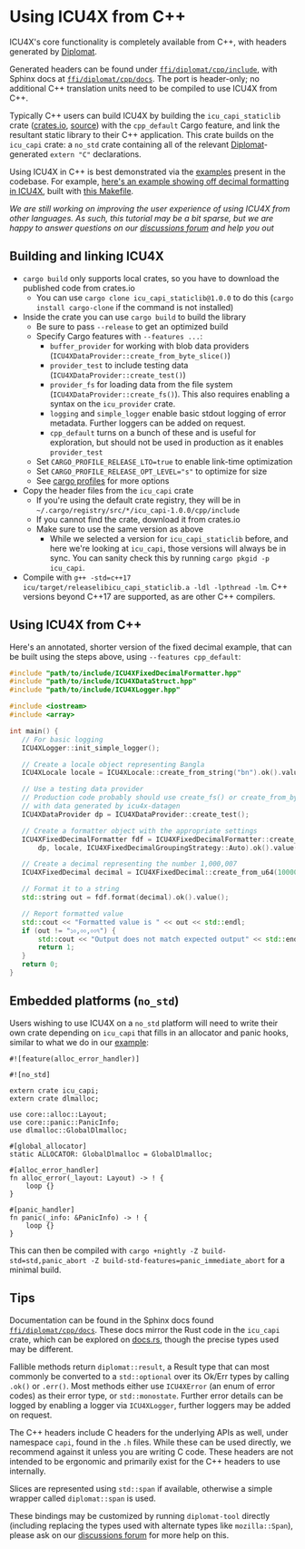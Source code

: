# Using ICU4X from C++

ICU4X's core functionality is completely available from C++, with headers generated by [Diplomat].

Generated headers can be found under [`ffi/diplomat/cpp/include`], with Sphinx docs at [`ffi/diplomat/cpp/docs`]. The port is header-only; no additional C++ translation units need to be compiled to use ICU4X from C++.

Typically C++ users can build ICU4X by building the `icu_capi_staticlib` crate ([crates.io][staticlib-crates], [source][staticlib-source]) with the `cpp_default` Cargo feature, and link the resultant static library to their C++ application. This crate builds on the `icu_capi` crate: a `no_std` crate containing all of the relevant [Diplomat]-generated `extern "C"` declarations.

Using ICU4X in C++ is best demonstrated via the [examples] present in the codebase. For example, [here's an example showing off decimal formatting in ICU4X][decimal-example-code], built with [this Makefile][decimal-example-makefile].

_We are still working on improving the user experience of using ICU4X from other languages. As such, this tutorial may be a bit sparse, but we are happy to answer questions on our [discussions forum] and help you out_

## Building and linking ICU4X

- `cargo build` only supports local crates, so you have to download the published code from crates.io
    - You can use `cargo clone icu_capi_staticlib@1.0.0` to do this (`cargo install cargo-clone` if the command is not installed)
- Inside the crate you can use `cargo build` to build the library
    - Be sure to pass `--release` to get an optimized build
    - Specify Cargo features with `--features ...`:
        - `buffer_provider` for working with blob data providers (`ICU4XDataProvider::create_from_byte_slice()`)
        - `provider_test` to include testing data (`ICU4XDataProvider::create_test()`)
        - `provider_fs` for loading data from the file system (`ICU4XDataProvider::create_fs()`). This also requires enabling a syntax on the `icu_provider` crate.
        - `logging` and `simple_logger` enable basic stdout logging of error metadata. Further loggers can be added on request.
        - `cpp_default` turns on a bunch of these and is useful for exploration, but should not be used in production as it enables `provider_test`
    - Set `CARGO_PROFILE_RELEASE_LTO=true` to enable link-time optimization
    - Set `CARGO_PROFILE_RELEASE_OPT_LEVEL="s"` to optimize for size
    - See [cargo profiles](cargo-profiles) for more options
 - Copy the header files from the `icu_capi` crate
    - If you're using the default crate registry, they will be in `~/.cargo/registry/src/*/icu_capi-1.0.0/cpp/include`
    - If you cannot find the crate, download it from crates.io
    - Make sure to use the same version as above
        - While we selected a version for `icu_capi_staticlib` before, and here we're looking at `icu_capi`, those versions will always be in sync. You can sanity check this by running `cargo pkgid -p icu_capi`.
 - Compile with `g++ -std=c++17 icu/target/releaselibicu_capi_staticlib.a -ldl -lpthread -lm`. C++ versions beyond C++17 are supported, as are other C++ compilers.

## Using ICU4X from C++
Here's an annotated, shorter version of the fixed decimal example, that can be built using the steps above, using `--features cpp_default`:

 ```cpp
#include "path/to/include/ICU4XFixedDecimalFormatter.hpp"
#include "path/to/include/ICU4XDataStruct.hpp"
#include "path/to/include/ICU4XLogger.hpp"

#include <iostream>
#include <array>

int main() {
    // For basic logging
    ICU4XLogger::init_simple_logger();

    // Create a locale object representing Bangla
    ICU4XLocale locale = ICU4XLocale::create_from_string("bn").ok().value();

    // Use a testing data provider
    // Production code probably should use create_fs() or create_from_byte_slice()
    // with data generated by icu4x-datagen
    ICU4XDataProvider dp = ICU4XDataProvider::create_test();

    // Create a formatter object with the appropriate settings
    ICU4XFixedDecimalFormatter fdf = ICU4XFixedDecimalFormatter::create_with_grouping_strategy(
        dp, locale, ICU4XFixedDecimalGroupingStrategy::Auto).ok().value();

    // Create a decimal representing the number 1,000,007
    ICU4XFixedDecimal decimal = ICU4XFixedDecimal::create_from_u64(1000007);

    // Format it to a string
    std::string out = fdf.format(decimal).ok().value();

    // Report formatted value
    std::cout << "Formatted value is " << out << std::endl;
    if (out != "১০,০০,০০৭") {
        std::cout << "Output does not match expected output" << std::endl;
        return 1;
    }
    return 0;
}
```

## Embedded platforms (`no_std`)

Users wishing to use ICU4X on a `no_std` platform will need to write their own crate depending on `icu_capi` that fills in an allocator and panic hooks, similar to what we do in our [example](https://github.com/unicode-org/icu4x/blob/main/ffi/diplomat/c/examples/fixeddecimal_tiny/icu_capi_staticlib_tiny/src/lib.rs):

```rust,compile_fail
#![feature(alloc_error_handler)]

#![no_std]

extern crate icu_capi;
extern crate dlmalloc;

use core::alloc::Layout;
use core::panic::PanicInfo;
use dlmalloc::GlobalDlmalloc;

#[global_allocator]
static ALLOCATOR: GlobalDlmalloc = GlobalDlmalloc;

#[alloc_error_handler]
fn alloc_error(_layout: Layout) -> ! {
    loop {}
}

#[panic_handler]
fn panic(_info: &PanicInfo) -> ! {
    loop {}
}
```

This can then be compiled with `cargo +nightly -Z build-std=std,panic_abort -Z build-std-features=panic_immediate_abort` for a minimal build.

## Tips

Documentation can be found in the Sphinx docs found [`ffi/diplomat/cpp/docs`]. These docs mirror the Rust code in the `icu_capi` crate, which can be explored on [docs.rs][rust-docs], though the precise types used may be different.

Fallible methods return `diplomat::result`, a Result type that can most commonly be converted to a `std::optional` over its Ok/Err types by calling `.ok()` or `.err()`. Most methods either use `ICU4XError` (an enum of error codes) as their error type, or `std::monostate`. Further error details can be logged by enabling a logger via `ICU4XLogger`, further loggers may be added on request.

The C++ headers include C headers for the underlying APIs as well, under namespace `capi`, found in the `.h` files. While these can be used directly, we recommend against it unless you are writing C code. These headers are not intended to be ergonomic and primarily exist for the C++ headers to use internally.

Slices are represented using `std::span` if available, otherwise a simple wrapper called `diplomat::span` is used.

These bindings may be customized by running `diplomat-tool` directly (including replacing the types used with alternate types like `mozilla::Span`), please ask on our [discussions forum] for more help on this.


 [discussions forum]: https://github.com/unicode-org/icu4x/discussions
 [Diplomat]: https://github.com/rust-diplomat/diplomat
 [staticlib-crates]: https://crates.io/crates/icu_capi_staticlib
 [staticlib-source]: https://github.com/unicode-org/icu4x/tree/main/ffi/capi_staticlib
 [freertos port]: https://github.com/unicode-org/icu4x/blob/main/ffi/freertos/src/lib.rs
 [examples]: https://github.com/unicode-org/icu4x/blob/main/ffi/diplomat/cpp/examples/
 [decimal-example-code]: https://github.com/unicode-org/icu4x/blob/main/ffi/diplomat/cpp/examples/fixeddecimal/test.cpp
 [decimal-example-makefile]: https://github.com/unicode-org/icu4x/blob/main/ffi/diplomat/cpp/examples/fixeddecimal/Makefile
 [`ffi/diplomat/cpp/include`]: https://github.com/unicode-org/icu4x/tree/main/ffi/diplomat/cpp/include
 [`ffi/diplomat/cpp/docs`]: https://github.com/unicode-org/icu4x/tree/main/ffi/diplomat/cpp/docs
 [rust-docs]: https://docs.rs/icu_capi/latest/icu_capi/
 [cargo-profiles]: https://doc.rust-lang.org/cargo/reference/profiles.html
